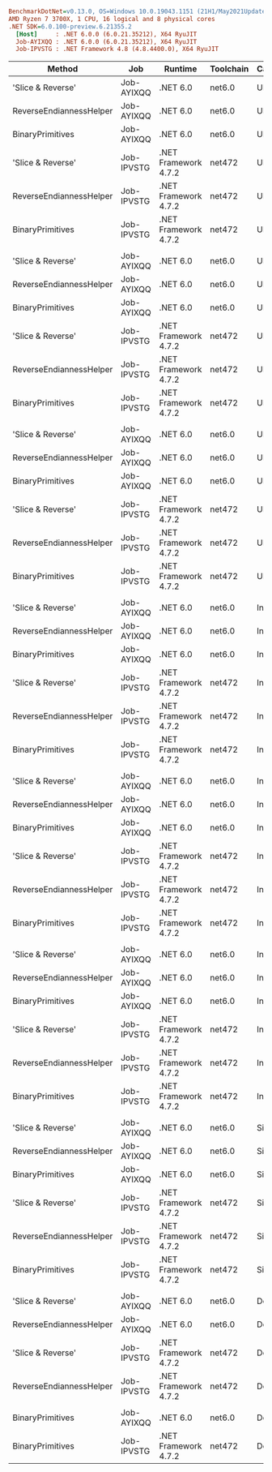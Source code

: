 ``` ini

BenchmarkDotNet=v0.13.0, OS=Windows 10.0.19043.1151 (21H1/May2021Update)
AMD Ryzen 7 3700X, 1 CPU, 16 logical and 8 physical cores
.NET SDK=6.0.100-preview.6.21355.2
  [Host]     : .NET 6.0.0 (6.0.21.35212), X64 RyuJIT
  Job-AYIXQQ : .NET 6.0.0 (6.0.21.35212), X64 RyuJIT
  Job-IPVSTG : .NET Framework 4.8 (4.8.4400.0), X64 RyuJIT


```
|                  Method |        Job |              Runtime | Toolchain | Categories | Size |        Mean |     Error |    StdDev | Ratio | RatioSD |
|------------------------ |----------- |--------------------- |---------- |----------- |----- |------------:|----------:|----------:|------:|--------:|
|       &#39;Slice &amp; Reverse&#39; | Job-AYIXQQ |             .NET 6.0 |    net6.0 |     UInt16 |  128 |   287.53 ns |  1.159 ns |  1.027 ns |  0.21 |    0.00 |
| ReverseEndiannessHelper | Job-AYIXQQ |             .NET 6.0 |    net6.0 |     UInt16 |  128 |   225.31 ns |  1.553 ns |  1.453 ns |  0.16 |    0.00 |
|        BinaryPrimitives | Job-AYIXQQ |             .NET 6.0 |    net6.0 |     UInt16 |  128 |    64.17 ns |  0.271 ns |  0.253 ns |  0.05 |    0.00 |
|       &#39;Slice &amp; Reverse&#39; | Job-IPVSTG | .NET Framework 4.7.2 |    net472 |     UInt16 |  128 | 1,392.98 ns |  3.765 ns |  3.144 ns |  1.00 |    0.00 |
| ReverseEndiannessHelper | Job-IPVSTG | .NET Framework 4.7.2 |    net472 |     UInt16 |  128 |   476.74 ns |  0.741 ns |  0.657 ns |  0.34 |    0.00 |
|        BinaryPrimitives | Job-IPVSTG | .NET Framework 4.7.2 |    net472 |     UInt16 |  128 |   335.24 ns |  1.302 ns |  1.154 ns |  0.24 |    0.00 |
|                         |            |                      |           |            |      |             |           |           |       |         |
|       &#39;Slice &amp; Reverse&#39; | Job-AYIXQQ |             .NET 6.0 |    net6.0 |     UInt32 |  128 |   365.72 ns |  0.499 ns |  0.442 ns |  0.25 |    0.00 |
| ReverseEndiannessHelper | Job-AYIXQQ |             .NET 6.0 |    net6.0 |     UInt32 |  128 |   224.40 ns |  0.532 ns |  0.497 ns |  0.15 |    0.00 |
|        BinaryPrimitives | Job-AYIXQQ |             .NET 6.0 |    net6.0 |     UInt32 |  128 |    64.36 ns |  0.233 ns |  0.206 ns |  0.04 |    0.00 |
|       &#39;Slice &amp; Reverse&#39; | Job-IPVSTG | .NET Framework 4.7.2 |    net472 |     UInt32 |  128 | 1,451.79 ns |  1.657 ns |  1.384 ns |  1.00 |    0.00 |
| ReverseEndiannessHelper | Job-IPVSTG | .NET Framework 4.7.2 |    net472 |     UInt32 |  128 |   387.84 ns |  1.178 ns |  1.102 ns |  0.27 |    0.00 |
|        BinaryPrimitives | Job-IPVSTG | .NET Framework 4.7.2 |    net472 |     UInt32 |  128 |   341.11 ns |  0.561 ns |  0.525 ns |  0.23 |    0.00 |
|                         |            |                      |           |            |      |             |           |           |       |         |
|       &#39;Slice &amp; Reverse&#39; | Job-AYIXQQ |             .NET 6.0 |    net6.0 |     UInt64 |  128 |   463.08 ns |  1.395 ns |  1.237 ns |  0.30 |    0.00 |
| ReverseEndiannessHelper | Job-AYIXQQ |             .NET 6.0 |    net6.0 |     UInt64 |  128 |   224.88 ns |  0.990 ns |  0.926 ns |  0.15 |    0.00 |
|        BinaryPrimitives | Job-AYIXQQ |             .NET 6.0 |    net6.0 |     UInt64 |  128 |    64.25 ns |  0.103 ns |  0.091 ns |  0.04 |    0.00 |
|       &#39;Slice &amp; Reverse&#39; | Job-IPVSTG | .NET Framework 4.7.2 |    net472 |     UInt64 |  128 | 1,546.06 ns |  6.312 ns |  5.905 ns |  1.00 |    0.00 |
| ReverseEndiannessHelper | Job-IPVSTG | .NET Framework 4.7.2 |    net472 |     UInt64 |  128 |   403.69 ns |  1.129 ns |  1.056 ns |  0.26 |    0.00 |
|        BinaryPrimitives | Job-IPVSTG | .NET Framework 4.7.2 |    net472 |     UInt64 |  128 |   368.17 ns |  0.551 ns |  0.515 ns |  0.24 |    0.00 |
|                         |            |                      |           |            |      |             |           |           |       |         |
|       &#39;Slice &amp; Reverse&#39; | Job-AYIXQQ |             .NET 6.0 |    net6.0 |      Int16 |  128 |   286.60 ns |  0.591 ns |  0.524 ns |  0.20 |    0.00 |
| ReverseEndiannessHelper | Job-AYIXQQ |             .NET 6.0 |    net6.0 |      Int16 |  128 |   223.53 ns |  0.353 ns |  0.276 ns |  0.16 |    0.00 |
|        BinaryPrimitives | Job-AYIXQQ |             .NET 6.0 |    net6.0 |      Int16 |  128 |    64.54 ns |  0.199 ns |  0.166 ns |  0.05 |    0.00 |
|       &#39;Slice &amp; Reverse&#39; | Job-IPVSTG | .NET Framework 4.7.2 |    net472 |      Int16 |  128 | 1,398.91 ns |  7.002 ns |  6.550 ns |  1.00 |    0.00 |
| ReverseEndiannessHelper | Job-IPVSTG | .NET Framework 4.7.2 |    net472 |      Int16 |  128 |   419.30 ns |  1.066 ns |  0.945 ns |  0.30 |    0.00 |
|        BinaryPrimitives | Job-IPVSTG | .NET Framework 4.7.2 |    net472 |      Int16 |  128 |   333.80 ns |  0.784 ns |  0.734 ns |  0.24 |    0.00 |
|                         |            |                      |           |            |      |             |           |           |       |         |
|       &#39;Slice &amp; Reverse&#39; | Job-AYIXQQ |             .NET 6.0 |    net6.0 |      Int32 |  128 |   363.55 ns |  1.371 ns |  1.216 ns |  0.25 |    0.00 |
| ReverseEndiannessHelper | Job-AYIXQQ |             .NET 6.0 |    net6.0 |      Int32 |  128 |   192.00 ns |  0.604 ns |  0.504 ns |  0.13 |    0.00 |
|        BinaryPrimitives | Job-AYIXQQ |             .NET 6.0 |    net6.0 |      Int32 |  128 |    64.13 ns |  0.110 ns |  0.092 ns |  0.04 |    0.00 |
|       &#39;Slice &amp; Reverse&#39; | Job-IPVSTG | .NET Framework 4.7.2 |    net472 |      Int32 |  128 | 1,444.16 ns |  2.087 ns |  1.743 ns |  1.00 |    0.00 |
| ReverseEndiannessHelper | Job-IPVSTG | .NET Framework 4.7.2 |    net472 |      Int32 |  128 |   387.07 ns |  1.049 ns |  0.982 ns |  0.27 |    0.00 |
|        BinaryPrimitives | Job-IPVSTG | .NET Framework 4.7.2 |    net472 |      Int32 |  128 |   340.56 ns |  0.728 ns |  0.681 ns |  0.24 |    0.00 |
|                         |            |                      |           |            |      |             |           |           |       |         |
|       &#39;Slice &amp; Reverse&#39; | Job-AYIXQQ |             .NET 6.0 |    net6.0 |      Int64 |  128 |   466.13 ns |  0.450 ns |  0.351 ns |  0.29 |    0.00 |
| ReverseEndiannessHelper | Job-AYIXQQ |             .NET 6.0 |    net6.0 |      Int64 |  128 |   192.63 ns |  0.582 ns |  0.545 ns |  0.12 |    0.00 |
|        BinaryPrimitives | Job-AYIXQQ |             .NET 6.0 |    net6.0 |      Int64 |  128 |    65.62 ns |  1.306 ns |  1.398 ns |  0.04 |    0.00 |
|       &#39;Slice &amp; Reverse&#39; | Job-IPVSTG | .NET Framework 4.7.2 |    net472 |      Int64 |  128 | 1,592.46 ns |  8.456 ns |  7.910 ns |  1.00 |    0.00 |
| ReverseEndiannessHelper | Job-IPVSTG | .NET Framework 4.7.2 |    net472 |      Int64 |  128 |   401.84 ns |  0.512 ns |  0.454 ns |  0.25 |    0.00 |
|        BinaryPrimitives | Job-IPVSTG | .NET Framework 4.7.2 |    net472 |      Int64 |  128 |   373.88 ns |  1.273 ns |  1.191 ns |  0.23 |    0.00 |
|                         |            |                      |           |            |      |             |           |           |       |         |
|       &#39;Slice &amp; Reverse&#39; | Job-AYIXQQ |             .NET 6.0 |    net6.0 |     Single |  128 |   363.47 ns |  1.293 ns |  1.209 ns |  0.25 |    0.00 |
| ReverseEndiannessHelper | Job-AYIXQQ |             .NET 6.0 |    net6.0 |     Single |  128 |   225.70 ns |  0.439 ns |  0.366 ns |  0.16 |    0.00 |
|        BinaryPrimitives | Job-AYIXQQ |             .NET 6.0 |    net6.0 |     Single |  128 |    76.92 ns |  1.297 ns |  1.214 ns |  0.05 |    0.00 |
|       &#39;Slice &amp; Reverse&#39; | Job-IPVSTG | .NET Framework 4.7.2 |    net472 |     Single |  128 | 1,445.38 ns |  4.663 ns |  4.362 ns |  1.00 |    0.00 |
| ReverseEndiannessHelper | Job-IPVSTG | .NET Framework 4.7.2 |    net472 |     Single |  128 | 2,535.72 ns |  8.162 ns |  7.235 ns |  1.75 |    0.01 |
|        BinaryPrimitives | Job-IPVSTG | .NET Framework 4.7.2 |    net472 |     Single |  128 | 2,492.97 ns |  7.282 ns |  6.812 ns |  1.72 |    0.01 |
|                         |            |                      |           |            |      |             |           |           |       |         |
|       &#39;Slice &amp; Reverse&#39; | Job-AYIXQQ |             .NET 6.0 |    net6.0 |     Double |  128 |   468.71 ns |  0.974 ns |  0.813 ns |  0.30 |    0.00 |
| ReverseEndiannessHelper | Job-AYIXQQ |             .NET 6.0 |    net6.0 |     Double |  128 |   225.17 ns |  0.562 ns |  0.469 ns |  0.15 |    0.00 |
|       &#39;Slice &amp; Reverse&#39; | Job-IPVSTG | .NET Framework 4.7.2 |    net472 |     Double |  128 | 1,549.11 ns | 11.902 ns | 11.133 ns |  1.00 |    0.00 |
| ReverseEndiannessHelper | Job-IPVSTG | .NET Framework 4.7.2 |    net472 |     Double |  128 | 2,780.14 ns | 22.747 ns | 20.165 ns |  1.80 |    0.02 |
|                         |            |                      |           |            |      |             |           |           |       |         |
|        BinaryPrimitives | Job-AYIXQQ |             .NET 6.0 |    net6.0 |     Doulbe |  128 |    76.46 ns |  0.237 ns |  0.210 ns |     ? |       ? |
|        BinaryPrimitives | Job-IPVSTG | .NET Framework 4.7.2 |    net472 |     Doulbe |  128 | 2,752.18 ns | 14.237 ns | 12.621 ns |     ? |       ? |
